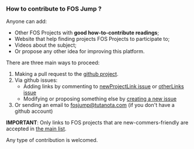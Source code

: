 
### How to contribute to **FOS Jump** ?

Anyone can add:

* Other FOS Projects with **good how-to-contribute readings**;
* Website that help finding projects FOS Projects to participate to;
* Videos about the subject;
* Or propose any other idea for improving this platform.

There are three main ways to proceed:

1. Making a pull request to the [github project](https://github.com/fosjump/fosjump).
2. Via github issues: 
    * Adding links by commenting to [newProjectLink issue](https://github.com/fosjump/fosjump/issues/2) or [otherLinks issue](https://github.com/fosjump/fosjump/issues/1)
    * Modifying or proposing something else by [creating a new issue](https://github.com/fosjump/fosjump/issues)
3. Or sending an email to fosjump@tutanota.com (if you don't have a github account)


**IMPORTANT**: Only links to FOS projects that are new-commers-friendly are accepted in [the main list](index.html). 

Any type of contribution is welcomed.

